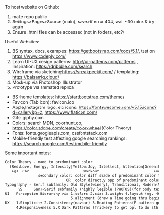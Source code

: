To host website on Github:
1. make repo public
2. Settings>Pages>Source (main), save>if error 404, wait ~30 mins & try again 
3. Ensure .html files can be accessed (not in folders, etc?)

Useful Websites:
1. BS syntax, docs, examples: https://getbootstrap.com/docs/5.1/, test on https://www.codeply.com/
1. Learn UI-UX design patterns: http://ui-patterns.com/patterns , Inspiration: https://dribbble.com/search
2. Wireframe via sketching:https://sneakpeekit.com/  / templating: https://balsamiq.cloud/
3. Mock-up via Photoshop, Illustrator
4. Prototype via animated replica

- BS theme templates: https://startbootstrap.com/themes
- Favicon (Tab icon): favicon.ico
- Apple,Instagram logo, etc icons: https://fontawesome.com/v5.15/icons?d=gallery&p=2, https://www.flaticon.com/
- Gifs: giphy.com
- Colors: search <colors> MDN, colorhunt.co, https://color.adobe.com/create/color-wheel (Color Theory)
- Fonts: fonts.googleapis.com, cssfontstack.com
- Mobile-friendly test affecting google searching rankings: https://search.google.com/test/mobile-friendly

Some important notes:
```4 pillars of Good Design - 1. Color Theory, 2. Typography, 3.UI, 4.UX
Color Theory - mood to predominant color 
  (Red:Love, Energy, Intensity|Yellow:Joy, Intellect, Attention|Green:Freshness, Safety, Growth|Blue:Stability, Trust, Serenity|Purple:Royalty, Wealth, Femininity)
   Egs. Car                         Workout                         Food                            Paypal, Coinbase                Payday Loans
               secondary color: color diff shade of predominant color to create analogous color palette (navigation bars, body, logo & background) +:eye-soothing -:doesn't stand out
                            OR  color directly opp of predominant color to create complementary/clashing color palette +: stands out, -:very jarring on eg. text & text bg
Typography - Serif subfamily: Old Style(winery), Transitional, Modern(VOGUE) (can tell the age & HENCE target audience by the diff b/w thickest and thinnest parts of the same letter. old->modern less diff->more diff Eg. O, O, O)
      VS     Sans-Serif subfamily (highly legible (PHOTOS)(for body text): Grotesque, Humanist, Geometric
UI - Perception Hierarchy via 1.colors 2.size 3.weight 4.layout (eg. 40-60 chars per line for non-tedious, non-choppy+awkward to read),
                              5.alignment (draw a line going thru beginning of each item - TICK less lines) 6.white space (minimalistic, isolate prdt & inject exclusivity, impt)                               7.target audience
UX - 1.Simplicity 2.Consistency(navbar) 3.Reading Patterns(F pattern generally, Z pattern for more sparse, more img/vid content)
     4.Responsiveness 5.X Dark Patterns (Trickery to get ppl to do sth they didn't mean/want to) Eg. Shopee, Amazon auto selecting express delivery & making it stand out to profit/Curved line as a hair on mobile to click on website & profit/Purposely confusing checkboxes for email newsletter, etc
